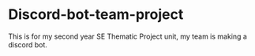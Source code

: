 # Discord-bot-team-project
This is for my second year SE Thematic Project unit, my team is making a discord bot.
